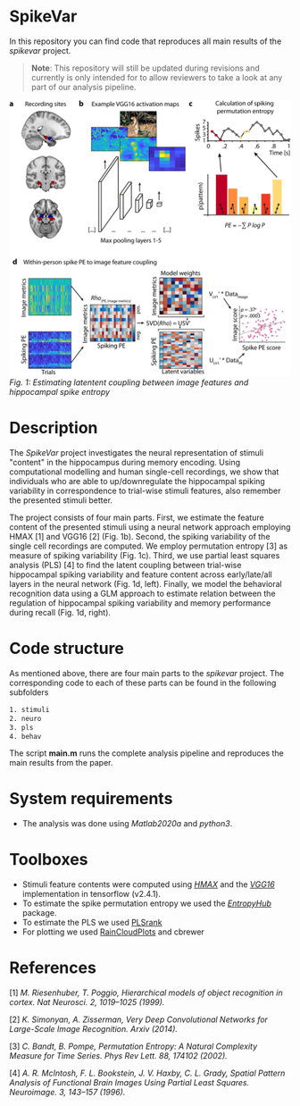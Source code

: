 # SpikeVar
In this repository you can find code that reproduces all main results of the *spikevar* project.

> **Note**: This repository will still be updated during revisions and currently is only intended for to allow reviewers to take a look at any part of our analysis pipeline. 

![Fig. 1](figures/Fig1_draft.png)
*Fig. 1: Estimating latentent coupling between image features and hippocampal spike entropy*

# Description
The *SpikeVar* project investigates the neural representation of stimuli "content" in the hippocampus during memory encoding. Using computational modelling and human single-cell recordings, we show that individuals who are able to up/downregulate the hippocampal spiking variability in correspondence to trial-wise stimuli features, also remember the presented stimuli better. 

The project consists of four main parts. First, we estimate the feature content of the presented stimuli using a neural network approach employing HMAX [1] and VGG16 [2] (Fig. 1b). Second, the spiking variability of the single cell recordings are computed. We employ permutation entropy [3] as measure of spiking variability (Fig. 1c). Third, we use partial least squares analysis (PLS) [4] to find the latent coupling between trial-wise hippocampal spiking variability and feature content across early/late/all layers in the neural network (Fig. 1d, left). Finally, we model the behavioral recognition data using a GLM approach to estimate relation between the regulation of hippocampal spiking variability and memory performance during recall (Fig. 1d, right). 

# Code structure
As mentioned above, there are four main parts to the *spikevar* project. The corresponding code to each of these parts can be found in the following subfolders 

    1. stimuli 
    2. neuro 
    3. pls
    4. behav 

The script **main.m** runs the complete analysis pipeline and reproduces the main results from the paper. 

# System requirements
- The analysis was done using *Matlab2020a* and *python3*.

# Toolboxes
- Stimuli feature contents were computed using *[HMAX](https://github.com/joshrule/hmax)* and the *[VGG16](https://www.tensorflow.org/api_docs/python/tf/keras/applications/vgg16/VGG16)* implementation in tensorflow (v2.4.1). 
- To estimate the spike permutation entropy we used the *[EntropyHub](https://www.entropyhub.xyz/index.html)* package. 
- To estimate the PLS we used [PLSrank](https://github.com/LNDG/PLS_rank)
- For plotting we used [RainCloudPlots](https://github.com/RainCloudPlots/RainCloudPlots) and cbrewer

# References
[1] *M. Riesenhuber, T. Poggio, Hierarchical models of object recognition in cortex. Nat Neurosci. 2, 1019–1025 (1999).*

[2] *K. Simonyan, A. Zisserman, Very Deep Convolutional        Networks for Large-Scale Image Recognition. Arxiv (2014).*

[3] *C. Bandt, B. Pompe, Permutation Entropy: A Natural Complexity Measure for Time Series. Phys Rev Lett. 88, 174102 (2002).*

[4] *A. R. McIntosh, F. L. Bookstein, J. V. Haxby, C. L. Grady, Spatial Pattern Analysis of Functional Brain Images Using Partial Least Squares. Neuroimage. 3, 143–157 (1996).*
 


